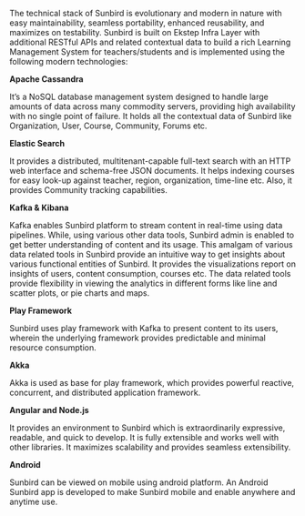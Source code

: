 The technical stack of Sunbird is evolutionary and modern in nature with easy maintainability, seamless portability, enhanced reusability, and maximizes on testability. Sunbird is built on Ekstep Infra Layer with additional RESTful APIs and related contextual data to build a rich Learning Management System for teachers/students and is implemented using the following modern technologies:

**Apache Cassandra** 

It’s a NoSQL database management system designed to handle large amounts of data across many commodity servers, providing high availability with no single point of failure. It holds all the contextual data of Sunbird like Organization, User, Course, Community, Forums etc.

**Elastic Search**

It provides a distributed, multitenant-capable full-text search with an HTTP web interface and schema-free JSON documents. It helps indexing courses for easy look-up against teacher, region, organization, time-line etc. Also, it provides Community tracking capabilities.  

**Kafka & Kibana**

Kafka enables Sunbird platform to stream content in real-time using data pipelines. While, using various other data tools, Sunbird admin is enabled to get better understanding of content and its usage. This amalgam of various data related tools in Sunbird provide an intuitive way to get insights about various functional entities of Sunbird. It provides the visualizations report on insights of users, content consumption, courses etc. The data related tools provide flexibility in viewing the analytics in different forms like line and scatter plots, or pie charts and maps.
 
**Play Framework**

Sunbird uses play framework with Kafka to present content to its users, wherein the underlying framework provides predictable and minimal resource consumption.

**Akka**

Akka is used as base for play framework, which provides powerful reactive, concurrent, and distributed application framework.

**Angular and Node.js**

It provides an environment to Sunbird which is extraordinarily expressive, readable, and quick to develop. It is fully extensible and works well with other libraries. It maximizes scalability and provides seamless extensibility.

**Android**

Sunbird can be viewed on mobile using android platform. An Android Sunbird app is developed to make Sunbird mobile and enable anywhere and anytime use.
